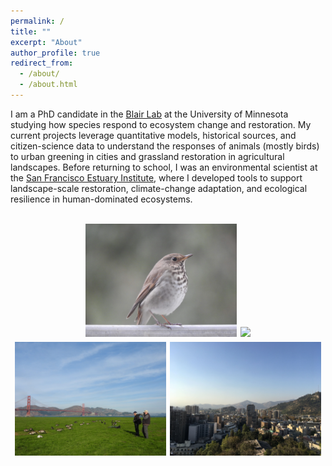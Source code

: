 ```yaml
---
permalink: /
title: ""
excerpt: "About"
author_profile: true
redirect_from: 
  - /about/
  - /about.html
---
```


I am a PhD candidate in the [Blair Lab](https://sites.google.com/umn.edu/blairlab/home) at the University of Minnesota studying how species respond to ecosystem change and restoration. My current projects leverage quantitative models, historical sources, and citizen-science data to understand the responses of animals (mostly birds) to urban greening in cities and grassland restoration in agricultural landscapes. Before returning to school, I was an environmental scientist at the [San Francisco Estuary Institute](https://sfei.org), where I developed tools to support landscape-scale restoration, climate-change adaptation, and ecological resilience in human-dominated ecosystems.
<br><br>
<div id="pictures" align="center">
    <img src="/images/heth.JPG" style="width:48%; margin: 0em 0.1em 0em 0em;">
    <img src="/images/powderhorn_winter.JPG" style="width:48%; margin: 0em 0em 0em 0em;">
</div> 
<div id="pictures" align="center">
        <img src="/images/ggb_geese_birders.JPG" style="width:48%; margin: 0.35em 0.1em 0em 0em;">
    <img src="/images/santiago.JPG" style="width:48%; margin: 0.35em 0em 0em 0em;">
</div>